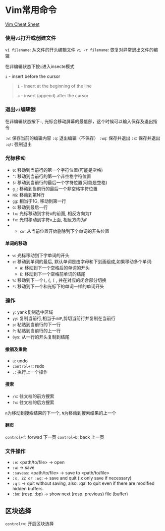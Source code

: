 # Vim常用命令


[Vim Cheat Sheet](https://vim.rtorr.com)

### 使用`vi`打开或创建文件

`vi filename`: 从文件的开头编辑文件
`vi -r filename`: 恢复对异常退出文件的编辑

在非编辑状态下按`i`进入insecte模式

>
`i` - insert before the cursor
>
>`I` - insert at the beginning of the line
>
>`a` - insert (append) after the cursor

### 退出`vi`编辑器
在非编辑状态按下`:`, 光标会移动屏幕的最低部，这个时候可以输入保存及退出指令

`:w`: 保存当前的编辑内容
`:q`: 退出编辑（不保存）
`:wq`: 保存并退出
`:x`: 保存并退出
`:q!`: 强制退出

### 光标移动

* `0`: 移动到当前行的第一个字符位置(可能是空格)
* `^`: 移动到当前行的第一个非空格字符位置 
* `$`: 移动到当前行的最后一个字符位置(可能是空格)
* `g_`: 移动到当前行的最后一个非空格字符位置 
* `NG`: 移动到第N行
* `gg`: 相当于1G, 移动到第一行
* `G`: 移动到最后一行
* `tx`: 光标移动到字符x的前面, 相反方向为`T`
* `fx`: 光村移动到字符x上面, 相反方向为`F`
* * `cw`: 从当前位置开始删除到下个单词的开头位置

#### 单词的移动
* `w`: 光标移动到下字单词的开头
* `e`: 移动到单词的最后,
	默认单词是由字母和下划画组成,如果移动多个单词:
	* `W`: 移动到下一个空格后的单词的开头
	* `E`: 移动到下一个空格前单词的结尾
* `%`: 移动到下一个`(`, `{`, `[` , 并在对应的闭合部分切换
* `*`: 移动到下一个和光标下的单词一样的单词开头


### 操作

* `y`: yank复制选中区域
* `yy`: 复制当前行,相当于`ddP`,剪切当前行并复制在当前行
* `p`: 粘贴到当前行的下一行
* `P`: 粘贴到当前行的上一行
* `0y$`: 从一行的开头复制到结尾

#### 撤销及重做

* `u`: undo
* `control+r`: redo
* `.`: 执行上一个操作

#### 搜索

* `/x`: 往文档的前方搜索
* `?x`: 往文档的后方搜索

`n`为移动到搜索结果的下一个, `N`为移动到搜索结果的上一个

#### 翻页

`control+f`: forwad 下一页
`control+b`:  back 上一页

### 文件操作

* `:e`: <path/to/file> → open
* `:w`: → save
* `:saveas`: <path/to/file> → save to <path/to/file>
* `:x, ZZ or :wq`: → save and quit (:x only save if necessary)
* `:q!`: → quit without saving, also: :qa! to quit even if there are modified hidden buffers.
* `:bn`: (resp. :bp) → show next (resp. previous) file (buffer)


## 区块选择

`control+v`: 开启区块选择

